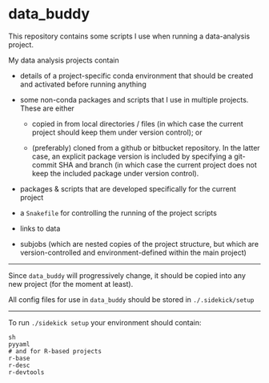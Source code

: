 # data_buddy

This repository contains some scripts I use when running a data-analysis
project.

My data analysis projects contain

- details of a project-specific conda environment that should be created and
  activated before running anything

- some non-conda packages and scripts that I use in multiple projects. These
  are either

    - copied in from local directories / files (in which case the current
      project should keep them under version control); or

    - (preferably) cloned from a github or bitbucket repository. In the latter
      case, an explicit package version is included by specifying a git-commit
SHA and branch (in which case the current project does not keep the included
package under version control).

- packages & scripts that are developed specifically for the current project

- a `Snakefile` for controlling the running of the project scripts

- links to data

- subjobs (which are nested copies of the project structure, but which are
  version-controlled and environment-defined within the main project)

----

Since `data_buddy` will progressively change, it should be copied into any new
project (for the moment at least).

All config files for use in `data_buddy` should be stored in
`./.sidekick/setup`

----

To run `./sidekick setup` your environment should contain:
```
sh
pyyaml
# and for R-based projects
r-base
r-desc
r-devtools
```
